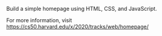 Build a simple homepage using HTML, CSS, and JavaScript.

For more information, visit https://cs50.harvard.edu/x/2020/tracks/web/homepage/